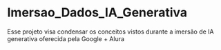 # Imersao_Dados_IA_Generativa
Esse projeto visa condensar os conceitos vistos durante a imersão de IA generativa oferecida pela Google + Alura
